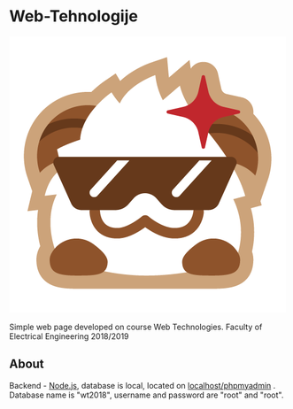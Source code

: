 # Web-Tehnologije

![Alt][text]

[text]: /static/logo.png "Logo"

Simple web page developed on course Web Technologies. Faculty of Electrical Engineering 2018/2019

## About

Backend - [Node.js](https://nodejs.org/en/), database is local, located on [localhost/phpmyadmin](localhost/phpmyadmin) . Database name is "wt2018", username and password are "root" and "root".

